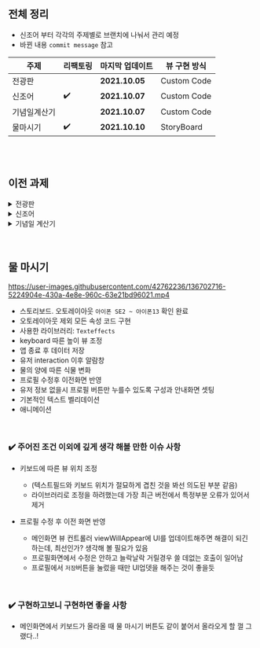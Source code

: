 </br>
</br>

## 전체 정리
- 신조어 부터 각각의 주제별로 브랜치에 나눠서 관리 예정
- 바뀐 내용 `commit message` 참고

| 주제                   | 리팩토링           | 마지막 업데이트                     |  뷰 구현 방식    |  
| --------------------- | ---------------- | ---------------------------     | ------------- |  
| 전광판                  |                  |  **2021.10.05**                 |   Custom Code |  
| 신조어                  |  ✔️               |  **2021.10.07**                 |   Custom Code |     
| 기념일계산기              |                 |  **2021.10.07**                 |   Custom Code |  
| 물마시기                |     ✔️            |  **2021.10.10**                  |   StoryBoard |  
</br>
</br>

## 이전 과제

<details><summary>전광판</summary>
   
## 전광판
![ 전광판 mp4](https://user-images.githubusercontent.com/42762236/136308780-01a8ac9e-63a2-41d9-ae60-8d1e247ae86a.gif)

</br>
</br>
</br>
</br>
</details>

<details><summary>신조어</summary>
   
## 신조어
![신조어 mp4](https://user-images.githubusercontent.com/42762236/136308787-7e6ab252-56e1-4504-9ec2-09ee2ebfba3e.gif)

</br>
</br>
</br>
</br>
</details>

<details><summary>기념일 계산기</summary>

# 기념일 계산기
![Simulator Screen Recording - iPhone 11 - 2021-10-07 at 20 14 37](https://user-images.githubusercontent.com/42762236/136373797-534db939-0c62-4608-a154-64df7299cade.gif)

</br>
</br>
</br>
</br>
</details>
</br>
</br>
   
## 물 마시기

https://user-images.githubusercontent.com/42762236/136702716-5224904e-430a-4e8e-960c-63e21bd96021.mp4
- 스토리보드. 오토레이아웃 `아이폰 SE2 ~ 아이폰13` 확인 완료
- 오토레이아웃 제외 모든 속성 코드 구현
- 사용한 라이브러리: `Texteffects`
- keyboard 따른 높이 뷰 조정
- 앱 종료 후 데이터 저장
- 유저 interaction 이후 알람창
- 물의 양에 따른 식물 변화
- 프로필 수정후 이전화면 반영
- 유저 정보 없을시 프로필 버튼만 누를수 있도록 구성과 안내화면 셋팅
- 기본적인 텍스트 벨리데이션
- 애니메이션
</br>

### ✔️ 주어진 조건 이외에 깊게 생각 해볼 만한 이슈 사항
- 키보드에 따른 뷰 위치 조정 
   - (텍스트필드와 키보드 위치가 절묘하게 겹친 것을 봐선 의도된 부분 같음)
   - 라이브러리로 조정을 하려했는데 가장 최근 버전에서 특정부분 오류가 있어서 제거


- 프로필 수정 후 이전 화면 반영
   - 메인화면 뷰 컨트롤러 viewWillAppear에 UI를 업데이트해주면 해결이 되긴 하는데, 최선인가? 생각해 볼 필요가 있음
   - 프로필화면에서 수정은 안하고 늘락날락 거릴경우 쓸 데없는 호출이 일어남 
   - 프로필에서 `저장`버튼을 눌렀을 때만 UI업뎃을 해주는 것이 좋을듯 
</br>

### ✔️ 구현하고보니 구현하면 좋을 사항
- 메인화면에서 키보드가 올라올 때 물 마시기 버튼도 같이 붙어서 올라오게 할 껄 그랬다..!



</br>
</br>
</br>
</br>
